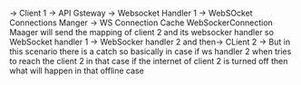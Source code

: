 -> Client 1 -> API Gsteway -> Websocket Handler 1 -> WebSOcket Connections Manger -> WS Connection Cache
WebSockerConnection Maager will send the mapping of client 2 and its websocker handler so WebSocket handler 1 -> WebSocker handler 2 and then-> CLient 2 
-> But in this scenario there is a catch so basically in case if ws handler 2 when tries to reach the client 2 in that case if the internet of client 2 is turned off then what will happen in that offline case
